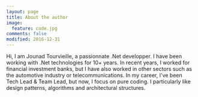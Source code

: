 ```yaml
---
layout: page
title: About the author
image:
  feature: code.jpg
comments: false
modified: 2016-12-31
---
```


Hi, I am Jounad Tourvieille, a passionnate .Net developper.
I have been working with .Net technologies for 10+ years.
In recent years, I worked for financial investment banks, but I have also worked in other sectors such as the automotive industry or telecommunications.
In my career, I've been Tech Lead & Team Lead, but now, I focus on pure coding.
I particularly like design patterns, algorithms and architectural structures.